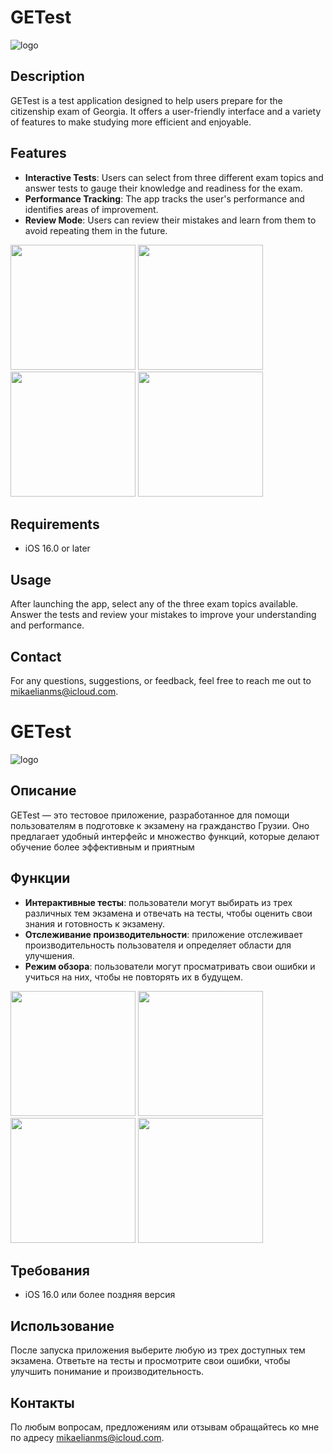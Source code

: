 # GETest
![logo](https://i.ibb.co/wzyMg6g/Screenshot-2024-04-16-at-8-36-13-PM.png)
## Description
GETest is a test application designed to help users prepare for the citizenship exam of Georgia. It offers a user-friendly interface and a variety of features to make studying more efficient and enjoyable.

## Features
- **Interactive Tests**: Users can select from three different exam topics and answer tests to gauge their knowledge and readiness for the exam.
- **Performance Tracking**: The app tracks the user's performance and identifies areas of improvement.
- **Review Mode**: Users can review their mistakes and learn from them to avoid repeating them in the future.

<img src="https://i.ibb.co/CMXrVJx/photo-2024-09-11-20-16-17.jpg" width="200"/>             <img src="https://i.ibb.co/W5H7T8z/photo-2024-09-11-20-16-19.jpg" width="200"/>  <img src="https://i.ibb.co/ByffHJS/photo-2024-09-11-20-16-20.jpg" width="200"/>             <img src="https://i.ibb.co/qJMLDCj/photo-2024-09-11-20-16-21.jpg" width="200"/>

## Requirements
- iOS 16.0 or later

## Usage
After launching the app, select any of the three exam topics available. Answer the tests and review your mistakes to improve your understanding and performance.

## Contact
For any questions, suggestions, or feedback, feel free to reach me out to mikaelianms@icloud.com.



# GETest
![logo](https://i.ibb.co/wzyMg6g/Screenshot-2024-04-16-at-8-36-13-PM.png)
## Описание
GETest — это тестовое приложение, разработанное для помощи пользователям в подготовке к экзамену на гражданство Грузии. Оно предлагает удобный интерфейс и множество функций, которые делают обучение более эффективным и приятным

## Функции
- **Интерактивные тесты**: пользователи могут выбирать из трех различных тем экзамена и отвечать на тесты, чтобы оценить свои знания и готовность к экзамену.
- **Отслеживание производительности**: приложение отслеживает производительность пользователя и определяет области для улучшения.
- **Режим обзора**: пользователи могут просматривать свои ошибки и учиться на них, чтобы не повторять их в будущем.

<img src="https://i.ibb.co/CMXrVJx/photo-2024-09-11-20-16-17.jpg" width="200"/>             <img src="https://i.ibb.co/W5H7T8z/photo-2024-09-11-20-16-19.jpg" width="200"/>  <img src="https://i.ibb.co/ByffHJS/photo-2024-09-11-20-16-20.jpg" width="200"/>             <img src="https://i.ibb.co/qJMLDCj/photo-2024-09-11-20-16-21.jpg" width="200"/>

## Требования
- iOS 16.0 или более поздняя версия

## Использование
После запуска приложения выберите любую из трех доступных тем экзамена. Ответьте на тесты и просмотрите свои ошибки, чтобы улучшить понимание и производительность.

## Контакты
По любым вопросам, предложениям или отзывам обращайтесь ко мне по адресу mikaelianms@icloud.com.
